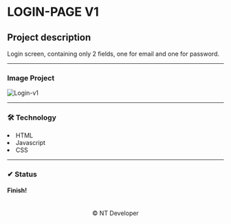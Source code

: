 # LOGIN-PAGE V1

## Project description

<p>
    Login screen, containing only 2 fields, one for email and one for password.
</p>

---

### Image Project
![Login-v1](/Img/Login-page-v1.png)

---

### 🛠 Technology

<li> HTML
<li> Javascript
<li> CSS

---

### ✔ Status

<h4>Finish!</h4>

<br>

<footer align="center" >&copy; NT Developer</footer>
